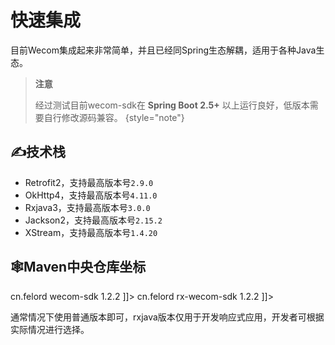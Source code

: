 # 快速集成

目前Wecom集成起来非常简单，并且已经同Spring生态解耦，适用于各种Java生态。

> **注意**
>
> 经过测试目前wecom-sdk在 **Spring Boot 2.5+** 以上运行良好，低版本需要自行修改源码兼容。
{style="note"}

## ✍️技术栈

- Retrofit2，支持最高版本号`2.9.0`
- OkHttp4，支持最高版本号`4.11.0`
- Rxjava3，支持最高版本号`3.0.0`
- Jackson2，支持最高版本号`2.15.2`
- XStream，支持最高版本号`1.4.20`

## 🕸️Maven中央仓库坐标

<tabs>
    <tab title="普通版本">
        <code-block lang="xml">
         <![CDATA[
<dependency>
    <groupId>cn.felord</groupId>
    <artifactId>wecom-sdk</artifactId>
    <version>1.2.2</version>
</dependency>
]]>
        </code-block>
    </tab>
    <tab title="rxjava版本">
        <code-block lang="xml">
            <![CDATA[
<dependency>
    <groupId>cn.felord</groupId>
    <artifactId>rx-wecom-sdk</artifactId>
    <version>1.2.2</version>
</dependency>
]]></code-block>
    </tab>
</tabs>

<note>通常情况下使用普通版本即可，rxjava版本仅用于开发响应式应用，开发者可根据实际情况进行选择。</note>
 